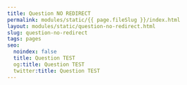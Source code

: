 ```yaml
---
title: Question NO REDIRECT
permalink: modules/static/{{ page.fileSlug }}/index.html
layout: modules/static/question-no-redirect.html
slug: question-no-redirect
tags: pages
seo:
  noindex: false
  title: Question TEST
  og:title: Question TEST
  twitter:title: Question TEST
---
```



